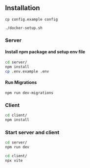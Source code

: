 ## Installation

```
cp config.example config
```

```
./docker-setup.sh
```

### Server

#### Install npm package and setup env file

```sh
cd server/
npm install
cp .env.example .env
```

#### Run Migrations

```
npm run dev-migrations
```

### Client

```sh
cd client/
npm install
```

### Start server and client
```sh
cd server/
npm run dev

cd client/
npx vite
```
